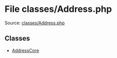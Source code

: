 File classes/Address.php
=========

Source: [classes/Address.php](https://github.com/PrestaShop/PrestaShop/blob/1.6.1.1/classes/Address.php)


Classes
-------

* [AddressCore](class.AddressCore.md)

